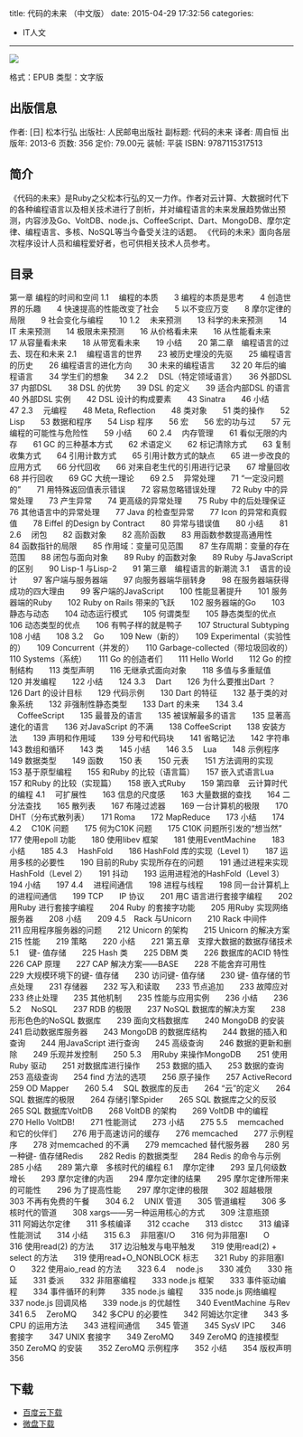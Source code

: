 title: 代码的未来 （中文版）
date: 2015-04-29 17:32:56
categories:
  - IT人文
---

![](http://img5.douban.com/lpic/s26393136.jpg)

格式：EPUB
类型：文字版

<!--more-->

## 出版信息 ##

作者: [日] 松本行弘 
出版社: 人民邮电出版社
副标题: 代码的未来
译者: 周自恒 
出版年: 2013-6
页数: 356
定价: 79.00元
装帧: 平装
ISBN: 9787115317513

## 简介 ##

《代码的未来》是Ruby之父松本行弘的又一力作。作者对云计算、大数据时代下的各种编程语言以及相关技术进行了剖析，并对编程语言的未来发展趋势做出预测，内容涉及Go、VoltDB、node.js、CoffeeScript、Dart、MongoDB、摩尔定律、编程语言、多核、NoSQL等当今备受关注的话题。
《代码的未来》面向各层次程序设计人员和编程爱好者，也可供相关技术人员参考。

## 目录 ##

第一章 编程的时间和空间
1.1 　编程的本质　　3
编程的本质是思考　　4
创造世界的乐趣　　4
快速提高的性能改变了社会　　5
以不变应万变　　8
摩尔定律的局限　　9
社会变化与编程　　10
1.2 　未来预测　　13
科学的未来预测　　14
IT 未来预测　　14
极限未来预测　　16
从价格看未来　　16
从性能看未来　　17
从容量看未来　　18
从带宽看未来　　19
小结　　20
第二章　编程语言的过去、现在和未来
2.1 　编程语言的世界　　23
被历史埋没的先驱　　25
编程语言的历史　　26
编程语言的进化方向　　30
未来的编程语言　　32
20 年后的编程语言　　34
学生们的想象　　34
2.2 　DSL（特定领域语言）　　36
外部DSL　　37
内部DSL　　38
DSL 的优势　　39
DSL 的定义　　39
适合内部DSL 的语言　　40
外部DSL 实例　　42
DSL 设计的构成要素　　43
Sinatra　　46
小结　　47
2.3 　元编程　　48
Meta, Reflection　　48
类对象　　51
类的操作　　52
Lisp　　53
数据和程序　　54
Lisp 程序　　56
宏　　56
宏的功与过　　57
元编程的可能性与危险性　　59
小结　　60
2.4 　内存管理　　61
看似无限的内存　　61
GC 的三种基本方式　　62
术语定义　　62
标记清除方式　　63
复制收集方式　　64
引用计数方式　　65
引用计数方式的缺点　　65
进一步改良的应用方式　　66
分代回收　　66
对来自老生代的引用进行记录　　67
增量回收　　68
并行回收　　69
GC 大统一理论　　69
2.5 　异常处理　　71
“一定没问题的”　　71
用特殊返回值表示错误　　72
容易忽略错误处理　　72
Ruby 中的异常处理　　73
产生异常　　74
更高级的异常处理　　75
Ruby 中的后处理保证　　76
其他语言中的异常处理　　77
Java 的检查型异常　　77
Icon 的异常和真假值　　78
Eiffel 的Design by Contract　　80
异常与错误值　　80
小结　　81
2.6 　闭包　　82
函数对象　　82
高阶函数　　83
用函数参数提高通用性　　84
函数指针的局限　　85
作用域：变量可见范围　　87
生存周期：变量的存在范围　　88
闭包与面向对象　　89
Ruby 的函数对象　　89
Ruby 与JavaScript 的区别　　90
Lisp-1 与Lisp-2　　91
第三章　编程语言的新潮流
3.1 　语言的设计　　97
客户端与服务器端　　97
向服务器端华丽转身　　98
在服务器端获得成功的四大理由　　99
客户端的JavaScript　　100
性能显著提升　　101
服务器端的Ruby　　102
Ruby on Rails 带来的飞跃　　102
服务器端的Go　　103
静态与动态　　104
动态运行模式　　105
何谓类型　　105
静态类型的优点　　106
动态类型的优点　　106
有鸭子样的就是鸭子　　107
Structural Subtyping　　108
小结　　108
3.2 　Go　　109
New（新的）　　109
Experimental（实验性的）　　109
Concurrent（并发的）　　110
Garbage-collected（带垃圾回收的）　　110
Systems（系统）　　111
Go 的创造者们　　111
Hello World　　112
Go 的控制结构　　113
类型声明　　116
无继承式面向对象　　118
多值与多重赋值　　120
并发编程　　122
小结　　124
3.3 　Dart　　126
为什么要推出Dart ？　　126
Dart 的设计目标　　129
代码示例　　130
Dart 的特征　　132
基于类的对象系统　　132
非强制性静态类型　　133
Dart 的未来　　134
3.4 　CoffeeScript　　135
最普及的语言　　135
被误解最多的语言　　135
显著高速化的语言　　136
对JavaScript 的不满　　138
CoffeeScript　　138
安装方法　　139
声明和作用域　　139
分号和代码块　　141
省略记法　　142
字符串　　143
数组和循环　　143
类　　145
小结　　146
3.5 　Lua　　148
示例程序　　149
数据类型　　149
函数　　150
表　　150
元表　　151
方法调用的实现　　153
基于原型编程　　155
和Ruby 的比较（语言篇）　　157
嵌入式语言Lua　　157
和Ruby 的比较（实现篇）　　158
嵌入式Ruby　　159
第四章　云计算时代的编程
4.1 　可扩展性　　163
信息的尺度感　　163
大量数据的查找　　164
二分法查找　　165
散列表　　167
布隆过滤器　　169
一台计算机的极限　　170
DHT（分布式散列表）　　171
Roma　　172
MapReduce　　173
小结　　174
4.2 　C10K 问题　　175
何为C10K 问题　　175
C10K 问题所引发的“想当然”　　177
使用epoll 功能　　180
使用libev 框架　　181
使用EventMachine　　183
小结　　185
4.3 　HashFold　　186
HashFold 库的实现（Level 1）　　187
运用多核的必要性　　190
目前的Ruby 实现所存在的问题　　191
通过进程来实现HashFold（Level 2）　　191
抖动　　193
运用进程池的HashFold（Level 3）　　194
小结　　197
4.4 　进程间通信　　198
进程与线程　　198
同一台计算机上的进程间通信　　199
TCP　　IP 协议　　201
用C 语言进行套接字编程　　202
用Ruby 进行套接字编程　　204
Ruby 的套接字功能　　205
用Ruby 实现网络服务器　　208
小结　　209
4.5　Rack 与Unicorn　　210
Rack 中间件　　211
应用程序服务器的问题　　212
Unicorn 的架构　　215
Unicorn 的解决方案　　215
性能　　219
策略　　220
小结　　221
第五章　支撑大数据的数据存储技术
5.1 　键- 值存储　　225
Hash 类　　225
DBM 类　　226
数据库的ACID 特性　　226
CAP 原理　　227
CAP 解决方案——BASE　　228
不能舍弃可用性　　229
大规模环境下的键- 值存储　　230
访问键- 值存储　　230
键- 值存储的节点处理　　231
存储器　　232
写入和读取　　233
节点追加　　233
故障应对　　233
终止处理　　235
其他机制　　235
性能与应用实例　　236
小结　　236
5.2 　NoSQL　　237
RDB 的极限　　237
NoSQL 数据库的解决方案　　238
形形色色的NoSQL 数据库　　239
面向文档数据库　　240
MongoDB 的安装　　241
启动数据库服务器　　243
MongoDB 的数据库结构　　244
数据的插入和查询　　244
用JavaScript 进行查询　　245
高级查询　　246
数据的更新和删除　　249
乐观并发控制　　250
5.3 　用Ruby 来操作MongoDB　　251
使用Ruby 驱动　　251
对数据库进行操作　　253
数据的插入　　253
数据的查询　　253
高级查询　　254
find 方法的选项　　256
原子操作　　257
ActiveRecord　　259
OD Mapper　　260
5.4 　SQL 数据库的反击　　264
“云”的定义　　264
SQL 数据库的极限　　264
存储引擎Spider　　265
SQL 数据库之父的反驳　　265
SQL 数据库VoltDB　　268
VoltDB 的架构　　269
VoltDB 中的编程　　270
Hello VoltDB!　　271
性能测试　　273
小结　　275
5.5 　memcached 和它的伙伴们　　276
用于高速访问的缓存　　276
memcached　　277
示例程序　　278
对memcached 的不满　　279
memcached 替代服务器　　280
另一种键- 值存储Redis　　282
Redis 的数据类型　　284
Redis 的命令与示例　　285
小结　　289
第六章　多核时代的编程
6.1 　摩尔定律　　293
呈几何级数增长　　293
摩尔定律的内涵　　294
摩尔定律的结果　　295
摩尔定律所带来的可能性　　296
为了提高性能　　297
摩尔定律的极限　　302
超越极限　　303
不再有免费的午餐　　304
6.2 　UNIX 管道　　305
管道编程　　306
多核时代的管道　　308
xargs——另一种运用核心的方式　　309
注意瓶颈　　311
阿姆达尔定律　　311
多核编译　　312
ccache　　313
distcc　　313
编译性能测试　　314
小结　　315
6.3 　非阻塞I/O　　316
何为非阻塞I　　O　　316
使用read(2) 的方法　　317
边沿触发与电平触发　　319
使用read(2) + select 的方法　　319
使用read+O_NONBLOCK 标志　　321
Ruby 的非阻塞I　　O　　322
使用aio_read 的方法　　323
6.4 　node.js　　330
减负　　330
拖延　　331
委派　　332
非阻塞编程　　333
node.js 框架　　333
事件驱动编程　　334
事件循环的利弊　　335
node.js 编程　　335
node.js 网络编程　　337
node.js 回调风格　　339
node.js 的优越性　　340
EventMachine 与Rev　　341
6.5 　ZeroMQ　　342
多CPU 的必要性　　342
阿姆达尔定律　　343
多CPU 的运用方法　　343
进程间通信　　345
管道　　345
SysV IPC　　346
套接字　　347
UNIX 套接字　　349
ZeroMQ　　349
ZeroMQ 的连接模型　　350
ZeroMQ 的安装　　352
ZeroMQ 示例程序　　352
小结　　354
版权声明　　356

## 下载 ##

* [百度云下载](http://pan.baidu.com/s/1i3s2UlZ)
* [微盘下载](http://vdisk.weibo.com/s/qBHeHbwa2TRcz)
